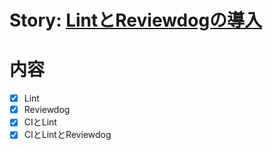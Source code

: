 # Story: [LintとReviewdogの導入](https://github.com/sunakan/notes-about-ci/issues/12)

# 内容

- [x] Lint
- [x] Reviewdog
- [x] CIとLint
- [x] CIとLintとReviewdog
